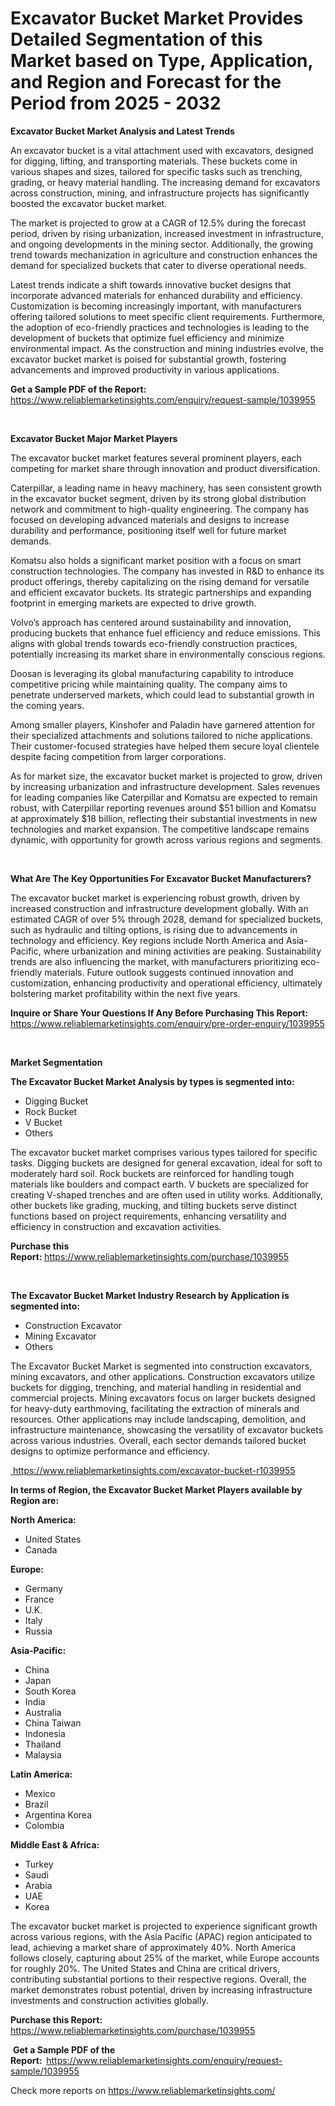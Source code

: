 <p><h1>Excavator Bucket Market Provides Detailed Segmentation of this Market based on Type, Application, and Region and Forecast for the Period from 2025 - 2032</h1></p><p><strong>Excavator Bucket Market Analysis and Latest Trends</strong></p>
<p><p>An excavator bucket is a vital attachment used with excavators, designed for digging, lifting, and transporting materials. These buckets come in various shapes and sizes, tailored for specific tasks such as trenching, grading, or heavy material handling. The increasing demand for excavators across construction, mining, and infrastructure projects has significantly boosted the excavator bucket market.</p><p>The market is projected to grow at a CAGR of 12.5% during the forecast period, driven by rising urbanization, increased investment in infrastructure, and ongoing developments in the mining sector. Additionally, the growing trend towards mechanization in agriculture and construction enhances the demand for specialized buckets that cater to diverse operational needs.</p><p>Latest trends indicate a shift towards innovative bucket designs that incorporate advanced materials for enhanced durability and efficiency. Customization is becoming increasingly important, with manufacturers offering tailored solutions to meet specific client requirements. Furthermore, the adoption of eco-friendly practices and technologies is leading to the development of buckets that optimize fuel efficiency and minimize environmental impact. As the construction and mining industries evolve, the excavator bucket market is poised for substantial growth, fostering advancements and improved productivity in various applications.</p></p>
<p><strong>Get a Sample PDF of the Report:&nbsp;</strong> <a href="https://www.reliablemarketinsights.com/enquiry/request-sample/1039955?utm_campaign=2988&utm_medium=2&utm_source=Github&utm_content=ia&utm_term=08042025&utm_id=excavator-bucket">https://www.reliablemarketinsights.com/enquiry/request-sample/1039955</a></p>
<p>&nbsp;</p>
<p><strong>Excavator Bucket Major Market Players</strong></p>
<p><p>The excavator bucket market features several prominent players, each competing for market share through innovation and product diversification. </p><p>Caterpillar, a leading name in heavy machinery, has seen consistent growth in the excavator bucket segment, driven by its strong global distribution network and commitment to high-quality engineering. The company has focused on developing advanced materials and designs to increase durability and performance, positioning itself well for future market demands.</p><p>Komatsu also holds a significant market position with a focus on smart construction technologies. The company has invested in R&D to enhance its product offerings, thereby capitalizing on the rising demand for versatile and efficient excavator buckets. Its strategic partnerships and expanding footprint in emerging markets are expected to drive growth.</p><p>Volvo’s approach has centered around sustainability and innovation, producing buckets that enhance fuel efficiency and reduce emissions. This aligns with global trends towards eco-friendly construction practices, potentially increasing its market share in environmentally conscious regions.</p><p>Doosan is leveraging its global manufacturing capability to introduce competitive pricing while maintaining quality. The company aims to penetrate underserved markets, which could lead to substantial growth in the coming years.</p><p>Among smaller players, Kinshofer and Paladin have garnered attention for their specialized attachments and solutions tailored to niche applications. Their customer-focused strategies have helped them secure loyal clientele despite facing competition from larger corporations.</p><p>As for market size, the excavator bucket market is projected to grow, driven by increasing urbanization and infrastructure development. Sales revenues for leading companies like Caterpillar and Komatsu are expected to remain robust, with Caterpillar reporting revenues around $51 billion and Komatsu at approximately $18 billion, reflecting their substantial investments in new technologies and market expansion. The competitive landscape remains dynamic, with opportunity for growth across various regions and segments.</p></p>
<p>&nbsp;</p>
<p><strong>What Are The Key Opportunities For Excavator Bucket Manufacturers?</strong></p>
<p><p>The excavator bucket market is experiencing robust growth, driven by increased construction and infrastructure development globally. With an estimated CAGR of over 5% through 2028, demand for specialized buckets, such as hydraulic and tilting options, is rising due to advancements in technology and efficiency. Key regions include North America and Asia-Pacific, where urbanization and mining activities are peaking. Sustainability trends are also influencing the market, with manufacturers prioritizing eco-friendly materials. Future outlook suggests continued innovation and customization, enhancing productivity and operational efficiency, ultimately bolstering market profitability within the next five years.</p></p>
<p><strong>Inquire or Share Your Questions If Any Before Purchasing This Report:</strong> <a href="https://www.reliablemarketinsights.com/enquiry/pre-order-enquiry/1039955?utm_campaign=2988&utm_medium=2&utm_source=Github&utm_content=ia&utm_term=08042025&utm_id=excavator-bucket">https://www.reliablemarketinsights.com/enquiry/pre-order-enquiry/1039955</a></p>
<p>&nbsp;</p>
<p><strong>Market Segmentation</strong></p>
<p><strong>The Excavator Bucket Market Analysis by types is segmented into:</strong></p>
<p><ul><li>Digging Bucket</li><li>Rock Bucket</li><li>V Bucket</li><li>Others</li></ul></p>
<p><p>The excavator bucket market comprises various types tailored for specific tasks. Digging buckets are designed for general excavation, ideal for soft to moderately hard soil. Rock buckets are reinforced for handling tough materials like boulders and compact earth. V buckets are specialized for creating V-shaped trenches and are often used in utility works. Additionally, other buckets like grading, mucking, and tilting buckets serve distinct functions based on project requirements, enhancing versatility and efficiency in construction and excavation activities.</p></p>
<p><strong>Purchase this Report:&nbsp;</strong><a href="https://www.reliablemarketinsights.com/purchase/1039955?utm_campaign=2988&utm_medium=2&utm_source=Github&utm_content=ia&utm_term=08042025&utm_id=excavator-bucket">https://www.reliablemarketinsights.com/purchase/1039955</a></p>
<p>&nbsp;</p>
<p><strong>The Excavator Bucket Market Industry Research by Application is segmented into:</strong></p>
<p><ul><li>Construction Excavator</li><li>Mining Excavator</li><li>Others</li></ul></p>
<p><p>The Excavator Bucket Market is segmented into construction excavators, mining excavators, and other applications. Construction excavators utilize buckets for digging, trenching, and material handling in residential and commercial projects. Mining excavators focus on larger buckets designed for heavy-duty earthmoving, facilitating the extraction of minerals and resources. Other applications may include landscaping, demolition, and infrastructure maintenance, showcasing the versatility of excavator buckets across various industries. Overall, each sector demands tailored bucket designs to optimize performance and efficiency.</p></p>
<p><a href="https://www.reliablemarketinsights.com/excavator-bucket-r1039955?utm_campaign=2988&utm_medium=2&utm_source=Github&utm_content=ia&utm_term=08042025&utm_id=excavator-bucket">&nbsp;https://www.reliablemarketinsights.com/excavator-bucket-r1039955</a></p>
<p><strong>In terms of Region, the Excavator Bucket Market Players available by Region are:</strong></p>
<p>
    <p> <strong> North America: </strong>
        <ul>
            <li>United States</li>
            <li>Canada</li>
        </ul>
        </p> 
    <p> <strong> Europe: </strong>
        <ul>
            <li>Germany</li>
            <li>France</li>
            <li>U.K.</li>
            <li>Italy</li>
            <li>Russia</li>
        </ul>
        </p> 
    <p> <strong> Asia-Pacific: </strong>
        <ul>
            <li>China</li>
            <li>Japan</li>
            <li>South Korea</li>
            <li>India</li>
            <li>Australia</li>
            <li>China Taiwan</li>
            <li>Indonesia</li>
            <li>Thailand</li>
            <li>Malaysia</li>
        </ul>
        </p> 
    <p> <strong> Latin America: </strong>
        <ul>
            <li>Mexico</li>
            <li>Brazil</li>
            <li>Argentina Korea</li>
            <li>Colombia</li>
        </ul>
        </p> 
    <p> <strong> Middle East & Africa: </strong>
        <ul>
            <li>Turkey</li>
            <li>Saudi</li>
            <li>Arabia</li>
            <li>UAE</li>
            <li>Korea</li>
        </ul>
    </p>
    </p>
<p><p>The excavator bucket market is projected to experience significant growth across various regions, with the Asia Pacific (APAC) region anticipated to lead, achieving a market share of approximately 40%. North America follows closely, capturing about 25% of the market, while Europe accounts for roughly 20%. The United States and China are critical drivers, contributing substantial portions to their respective regions. Overall, the market demonstrates robust potential, driven by increasing infrastructure investments and construction activities globally.</p></p>
<p><strong>Purchase this Report: </strong><a href="https://www.reliablemarketinsights.com/purchase/1039955?utm_campaign=2988&utm_medium=2&utm_source=Github&utm_content=ia&utm_term=08042025&utm_id=excavator-bucket">https://www.reliablemarketinsights.com/purchase/1039955</a></p>
<p>&nbsp;<strong>Get a Sample PDF of the Report:&nbsp;&nbsp;</strong><a href="https://www.reliablemarketinsights.com/enquiry/request-sample/1039955?utm_campaign=2988&utm_medium=2&utm_source=Github&utm_content=ia&utm_term=08042025&utm_id=excavator-bucket">https://www.reliablemarketinsights.com/enquiry/request-sample/1039955</a></p>
<p><strong></strong></p>
<p>Check more reports on <a href="https://www.reliablemarketinsights.com/?utm_campaign=2988&utm_medium=2&utm_source=Github&utm_content=ia&utm_term=08042025&utm_id=excavator-bucket">https://www.reliablemarketinsights.com/</a></p>